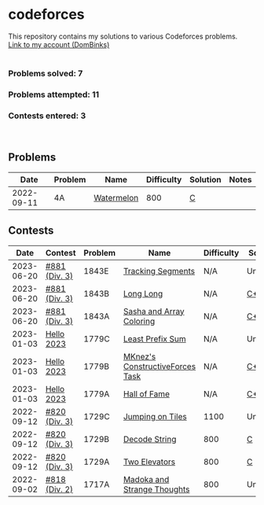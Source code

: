 # codeforces
This repository contains my solutions to various Codeforces problems.
<br>[Link to my account (DomBinks)](https://codeforces.com/profile/DomBinks/)<br>
<br>
### Problems solved: 7
### Problems attempted: 11
### Contests entered: 3
<br>

## Problems
| Date | Problem | Name | Difficulty | Solution | Notes |
| ---- | ------- | ---- | ---------- | -------- | ----- |
| 2022-09-11 | 4A | [Watermelon](https://codeforces.com/problemset/problem/4/A/) | 800 | [C](./problems/4A-Watermelon.c) | |

## Contests 
| Date | Contest | Problem | Name | Difficulty | Solution | Notes |
| ---- | ------- | ------- | ---- | ---------- | -------- | --------------------- |
| 2023-06-20 | [#881 (Div. 3)](https://codeforces.com/contest/1843/) | 1843E | [Tracking Segments](https://codeforces.com/contest/1843/problem/E/) | N/A | Unsolved | |
| 2023-06-20 | [#881 (Div. 3)](https://codeforces.com/contest/1843/) | 1843B | [Long Long](https://codeforces.com/contest/1843/problem/B/) | N/A | [C++](./contests/881/B.cpp) | |
| 2023-06-20 | [#881 (Div. 3)](https://codeforces.com/contest/1843/) | 1843A | [Sasha and Array Coloring](https://codeforces.com/contest/1843/problem/A/) | N/A | [C++](./contests/881/A.cpp) | |
| 2023-01-03 | [Hello 2023](https://codeforces.com/contest/1779/) | 1779C | [Least Prefix Sum](https://codeforces.com/contest/1779/problem/C/) | N/A | Unsolved | |
| 2023-01-03 | [Hello 2023](https://codeforces.com/contest/1779/) | 1779B | [MKnez's ConstructiveForces Task](https://codeforces.com/contest/1779/problem/B/) | N/A | [C++](./contests/Hello2023/B.cpp) | |
| 2023-01-03 | [Hello 2023](https://codeforces.com/contest/1779/) | 1779A | [Hall of Fame](https://codeforces.com/contest/1779/problem/A/) | N/A | [C++](./contests/Hello2023/A.cpp) | |
| 2022-09-12 | [#820 (Div. 3)](https://codeforces.com/contest/1729/) | 1729C | [Jumping on Tiles](https://codeforces.com/contest/1729/problem/C/) | 1100 | Unsolved | |
| 2022-09-12 | [#820 (Div. 3)](https://codeforces.com/contest/1729/) | 1729B | [Decode String](https://codeforces.com/contest/1729/problem/B/) | 800 | [C](./contests/820/B.c) | |
| 2022-09-12 | [#820 (Div. 3)](https://codeforces.com/contest/1729/) | 1729A | [Two Elevators](https://codeforces.com/contest/1729/problem/A/) | 800 | [C](./contests/820/A.c) | |
| 2022-09-02 | [#818 (Div. 2)](https://codeforces.com/contest/1717/) | 1717A | [Madoka and Strange Thoughts](https://codeforces.com/contest/1717/problem/A/) | 800 | Unsolved | |
